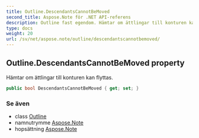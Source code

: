 ```yaml
---
title: Outline.DescendantsCannotBeMoved
second_title: Aspose.Note för .NET API-referens
description: Outline fast egendom. Hämtar om ättlingar till konturen kan flyttas.
type: docs
weight: 20
url: /sv/net/aspose.note/outline/descendantscannotbemoved/
---
```

## Outline.DescendantsCannotBeMoved property

Hämtar om ättlingar till konturen kan flyttas.

```csharp
public bool DescendantsCannotBeMoved { get; set; }
```

### Se även

* class [Outline](../)
* namnutrymme [Aspose.Note](../../outline/)
* hopsättning [Aspose.Note](../../../)



